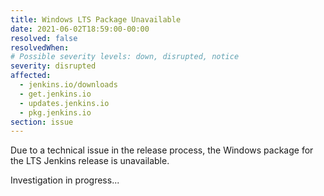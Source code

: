 ```yaml
---
title: Windows LTS Package Unavailable
date: 2021-06-02T18:59:00-00:00
resolved: false
resolvedWhen:
# Possible severity levels: down, disrupted, notice
severity: disrupted
affected:
  - jenkins.io/downloads
  - get.jenkins.io
  - updates.jenkins.io
  - pkg.jenkins.io
section: issue
---
```


Due to a technical issue in the release process, the Windows package for the LTS Jenkins release is unavailable.

Investigation in progress...
